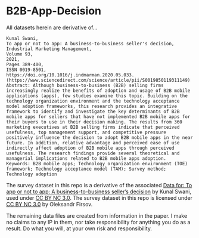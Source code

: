 # B2B-App-Decision

All datasets herein are derivative of...

```
Kunal Swani,
To app or not to app: A business-to-business seller's decision,
Industrial Marketing Management,
Volume 93,
2021,
Pages 389-400,
ISSN 0019-8501,
https://doi.org/10.1016/j.indmarman.2020.05.033.
(https://www.sciencedirect.com/science/article/pii/S0019850119311149)
Abstract: Although business-to-business (B2B) selling firms increasingly realize the benefits of adoption and usage of B2B mobile applications (apps), few studies examine this topic. Building on the technology organization environment and the technology acceptance model adoption frameworks, this research provides an integrative framework to identify and investigate the key determinants of B2B mobile apps for sellers that have not implemented B2B mobile apps for their buyers to use in their decision making. The results from 360 marketing executives at B2B selling firms indicate that perceived usefulness, top management support, and competitive pressure positively influence the decision to adopt B2B mobile apps in the near future. In addition, relative advantage and perceived ease of use indirectly affect adoption of B2B mobile apps through perceived usefulness. The research findings provide several theoretical and managerial implications related to B2B mobile apps adoption.
Keywords: B2B mobile apps; Technology organization environment (TOE) framework; Technology acceptance model (TAM); Survey method; Technology adoption
```

The survey dataset in this repo is a derivative of the associated [Data for: To app or not to app: A business-to-business seller’s decision](https://data.mendeley.com/datasets/ctbcxcmnfj/3) by Kunal Swani, used under [CC BY NC 3.0](https://creativecommons.org/licenses/by-nc/3.0/). The survey dataset in this repo is licensed under [CC BY NC 3.0](https://creativecommons.org/licenses/by-nc/3.0/) by Oleksandr Firsov.

The remaining data files are created from information in the paper. I make no claims to any IP in them, nor take responsibility for anything you do as a result. Do what you will, at your own risk and responsibility.
